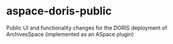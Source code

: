 # aspace-doris-public
Public UI and functionality changes for the DORIS deployment of ArchivesSpace (implemented as an ASpace plugin)
